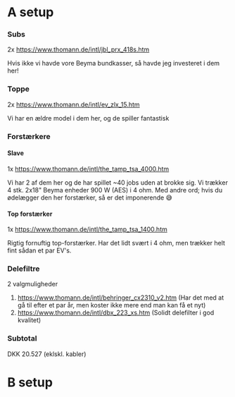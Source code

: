# A setup

### Subs
2x https://www.thomann.de/intl/jbl_prx_418s.htm

Hvis ikke vi havde vore Beyma bundkasser, så havde jeg investeret i dem her!

### Toppe
2x https://www.thomann.de/intl/ev_zlx_15.htm

Vi har en ældre model i dem her, og de spiller fantastisk

### Forstærkere
#### Slave
1x https://www.thomann.de/intl/the_tamp_tsa_4000.htm

Vi har 2 af dem her og de har spillet ~40 jobs uden at brokke sig. Vi trækker 4 stk. 2x18" Beyma enheder 900 W (AES) i 4 ohm. Med andre ord; hvis du ødelægger den her forstærker, så er det imponerende :sweat_smile:

#### Top forstærker
1x https://www.thomann.de/intl/the_tamp_tsa_1400.htm

Rigtig fornuftig top-forstærker. Har det lidt svært i 4 ohm, men trækker helt fint sådan et par EV's.

### Delefiltre
2 valgmuligheder

1. https://www.thomann.de/intl/behringer_cx2310_v2.htm (Har det med at gå til efter et par år, men koster ikke mere end man kan få et nyt)
2. https://www.thomann.de/intl/dbx_223_xs.htm (Solidt delefilter i god kvalitet)

### Subtotal
DKK 20.527 (eklskl. kabler)


# B setup

